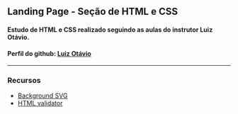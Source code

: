 ## Landing Page - Seção de HTML e CSS

#### Estudo de HTML e CSS realizado seguindo as aulas do instrutor Luiz Otávio.
#### Perfil do github: [Luiz Otávio](https://github.com/luizomf)

<hr>  

### Recursos

* [Background SVG](https://www.svgbackgrounds.com)
* [HTML validator](https://validator.w3.org/nu/#textarea)
